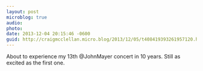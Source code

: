 ```yaml
---
layout: post
microblog: true
audio: 
photo: 
date: 2013-12-04 20:15:46 -0600
guid: http://craigmcclellan.micro.blog/2013/12/05/t408419393261957120.html
---
```

About to experience my 13th @JohnMayer concert in 10 years. Still as excited as the first one.

